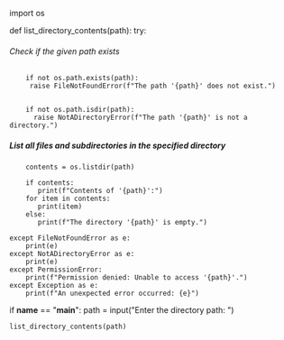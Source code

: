 
import os 

def list_directory_contents(path): 
    try: 
###### Check if the given path exists ######
        if not os.path.exists(path):
         raise FileNotFoundError(f"The path '{path}' does not exist.")
    

        if not os.path.isdir(path): 
          raise NotADirectoryError(f"The path '{path}' is not a directory.")
    
##### List all files and subdirectories in the specified directory  #####
        contents = os.listdir(path) 

        if contents: 
           print(f"Contents of '{path}':") 
        for item in contents: 
           print(item) 
        else: 
           print(f"The directory '{path}' is empty.") 
 
    except FileNotFoundError as e: 
        print(e) 
    except NotADirectoryError as e: 
        print(e) 
    except PermissionError: 
        print(f"Permission denied: Unable to access '{path}'.") 
    except Exception as e:
        print(f"An unexpected error occurred: {e}")
        
if __name__ == "__main__":
    path = input("Enter the directory path: ") 

    list_directory_contents(path)